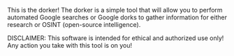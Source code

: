 This is the dorker! The dorker is a simple tool that will allow you to perform automated Google searches or Google dorks to gather information for either research or OSINT (open-source intelligence). 


DISCLAIMER: This software is intended for ethical and authorized use only! Any action you take with this tool is on you!
